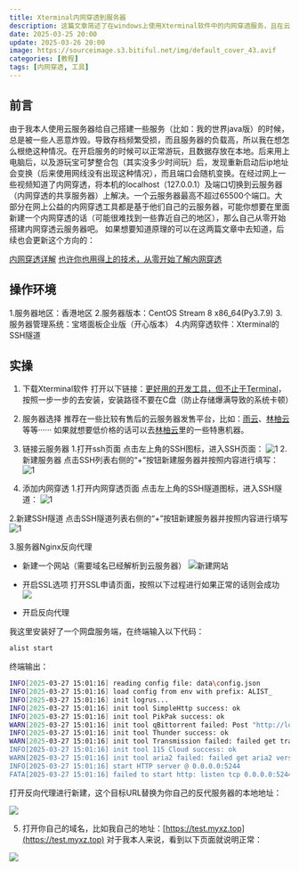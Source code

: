 ```yaml
---
title: Xterminal内网穿透到服务器
description: 这篇文章简述了在windows上使用Xterminal软件中的内网穿透服务，且在云服务器上进行反代实现本地无任何公网宽带的服务，在使用的过程中，需要防止被ddos攻击以免造成损失。
date: 2025-03-25 20:00
update: 2025-03-26 20:00
image: https://sourceimage.s3.bitiful.net/img/default_cover_43.avif
categories: [教程]
tags: [内网穿透, 工具]
---
```

## 前言
由于我本人使用云服务器给自己搭建一些服务（比如：我的世界java版）的时候，总是被一些人恶意炸毁。导致存档频繁受损，而且服务器的负载高，所以我在想怎么根绝这种情况。在开启服务的时候可以正常游玩，且数据存放在本地。后来用上电脑后，以及游玩宝可梦整合包（其实没多少时间玩）后，发现重新启动后ip地址会变换（后来使用网线没有出现这种情况），而且端口会随机变换。在经过网上一些视频知道了内网穿透，将本机的localhost（127.0.0.1）及端口切换到云服务器（内网穿透的共享服务器）上解决。一个云服务器最高不超过65500个端口。大部分在网上公益的内网穿透工具都是基于他们自己的云服务器，可能你想要在里面新建一个内网穿透的话（可能很难找到一些靠近自己的地区），那么自己从零开始搭建内网穿透云服务器吧。
如果想要知道原理的可以在这两篇文章中去知道，后续也会更新这个方向的：

[内网穿透详解](https://www.cnblogs.com/cyrus0w/p/13123504.html)
[也许你也用得上的技术，从零开始了解内网穿透](https://sspai.com/post/88937)

## 操作环境
1.服务器地区：香港地区
2.服务器版本：CentOS Stream 8 x86_64(Py3.7.9)
3.服务器管理系统：宝塔面板企业版（开心版本）
4.内网穿透软件：Xterminal的SSH隧道

## 实操

1. 下载Xterminal软件
打开以下链接：[更好用的开发工具，但不止于Terminal](https://www.xterminal.cn/)，按照一步一步的去安装，安装路径不要在C盘（防止存储爆满导致的系统卡顿）

2. 服务器选择
推荐在一些比较有售后的云服务器发售平台，比如：[雨云](https://app.rainyun.com/)、[林柚云](https://www.youvps.cn/)等等······
如果就想要低价格的话可以去[林柚云](https://www.youvps.cn/)里的一些特惠机器。

3. 链接云服务器
1.打开ssh页面
点击左上角的SSH图标，进入SSH页面：
![1](https://cdn.nlark.com/yuque/0/2024/png/181068/1717647325841-b21b71dd-aa2c-49ab-bb46-41c372814fb7.png?x-oss-process=image%2Fformat%2Cwebp)
2.新建服务器
点击SSH列表右侧的“+”按钮新建服务器并按照内容进行填写：
![1](https://sourceimage.s3.bitiful.net/post%2Fimg%2F16506%2F1.png)

4. 添加内网穿透
1.打开内网穿透页面
点击左上角的SSH隧道图标，进入SSH隧道：
![1](https://sourceimage.s3.bitiful.net/post%2Fimg%2F16506%2F2.png)

2.新建SSH隧道
点击SSH隧道列表右侧的“+”按钮新建服务器并按照内容进行填写
![1](https://sourceimage.s3.bitiful.net/post/img/16506/3.png?X-Amz-Algorithm=AWS4-HMAC-SHA256&X-Amz-Credential=X8fla5EwxMzIjQ0aDNQLjk44%2F20250326%2F%2Fs3%2Faws4_request&X-Amz-Date=20250326T132314Z&X-Amz-Expires=3600&X-Amz-SignedHeaders=host&x-id=GetObject&X-Amz-Signature=06b84117ea4e8abf5b888658255b26acc1f66554911b82a4b3a94a15803f8702)

3.服务器Nginx反向代理
- 新建一个网站（需要域名已经解析到云服务器）
![新建网站](add.png)

- 开启SSL选项
打开SSL申请页面，按照以下过程进行如果正常的话则会成功
![](https://sourceimage.s3.bitiful.net/post%2Fimg%2F16506%2F4.png)

- 开启反向代理

我这里安装好了一个网盘服务端，在终端输入以下代码：
``` BASH
alist start
```
终端输出：
``` BASH
INFO[2025-03-27 15:01:16] reading config file: data\config.json
INFO[2025-03-27 15:01:16] load config from env with prefix: ALIST_
INFO[2025-03-27 15:01:16] init logrus...
INFO[2025-03-27 15:01:16] init tool SimpleHttp success: ok
INFO[2025-03-27 15:01:16] init tool PikPak success: ok
WARN[2025-03-27 15:01:16] init tool qBittorrent failed: Post "http://localhost:8080/api/v2/auth/login": dial tcp 127.0.0.1:8080: connectex: No connection could be made because the target machine actively refused it.
INFO[2025-03-27 15:01:16] init tool Thunder success: ok
WARN[2025-03-27 15:01:16] init tool Transmission failed: failed get transmission version: can't get session values: 'session-get' rpc method failed: failed to execute HTTP request: Post "http://localhost:9091/transmission/rpc": dial tcp 127.0.0.1:9091: connectex: No connection could be made because the target machine actively refused it.
INFO[2025-03-27 15:01:16] init tool 115 Cloud success: ok
WARN[2025-03-27 15:01:16] init tool aria2 failed: failed get aria2 version: Post "http://localhost:6800/jsonrpc": dial tcp 127.0.0.1:6800: connectex: No connection could be made because the target machine actively refused it.
INFO[2025-03-27 15:01:16] start HTTP server @ 0.0.0.0:5244
FATA[2025-03-27 15:01:16] failed to start http: listen tcp 0.0.0.0:5244: bind: Only one usage of each socket address (protocol/network address/port) is normally permitted.
```

打开反向代理进行新建，这个目标URL替换为你自己的反代服务器的本地地址：

![](https://sourceimage.s3.bitiful.net/post%2Fimg%2F16506%2F5.png)

5. 打开你自己的域名，比如我自己的地址：[https://test.myxz.top](https://test.myxz.top)
对于我本人来说，看到以下页面就说明正常：

![](https://sourceimage.s3.bitiful.net/post%2Fimg%2F16506%2F6.png)